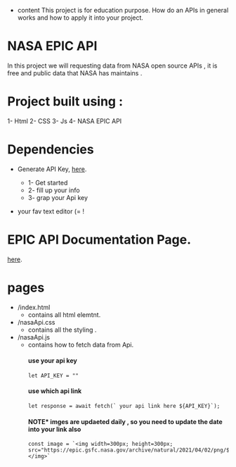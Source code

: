 - content
This project is for education purpose. How do an APIs in general works and how to apply it into your project.

# NASA EPIC API
In this project we will requesting data from NASA open source APIs , it is free and public data that NASA has maintains .

# Project built using : 
1- Html
2- CSS
3- Js
4- NASA EPIC API
  
# Dependencies
  - Generate API Key, [here](https://api.nasa.gov/). 
    
    -  1- Get started
    -  2- fill up your info
    -  3- grap your Api key 
  
  - your fav text editor (= !

# EPIC API Documentation Page.
[here](https://epic.gsfc.nasa.gov/about/api). 

# pages
  - /index.html
    - contains all html elemtnt.
  - /nasaApi.css
    - contains all the styling .
  - /nasaApi.js
    - contains how to fetch data from Api.
      #### use your api key
      ```
      let API_KEY = ""

      ```
      #### use which api link
      ```
      let response = await fetch(` your api link here ${API_KEY}`);

      ```
      #### NOTE* imges are updaeted daily , so you need to update the date into your link also 
      ```
      const image = `<img width=300px; height=300px; src="https://epic.gsfc.nasa.gov/archive/natural/2021/04/02/png/${Epic.image}.png"</img>`

      ```

